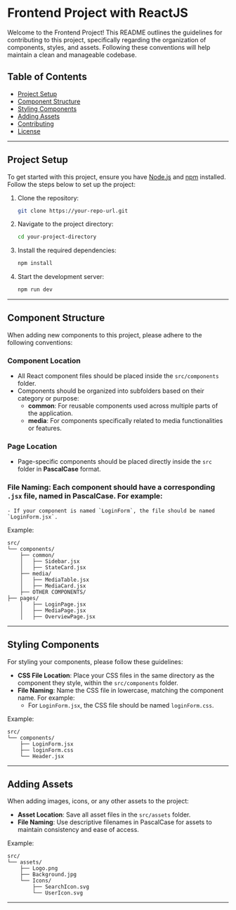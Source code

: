 
# Frontend Project with ReactJS

Welcome to the Frontend Project! This README outlines the guidelines for contributing to this project, specifically regarding the organization of components, styles, and assets. Following these conventions will help maintain a clean and manageable codebase.

## Table of Contents

- [Project Setup](#project-setup)
- [Component Structure](#component-structure)
- [Styling Components](#styling-components)
- [Adding Assets](#adding-assets)
- [Contributing](#contributing)
- [License](#license)

---

## Project Setup

To get started with this project, ensure you have [Node.js](https://nodejs.org/) and [npm](https://www.npmjs.com/) installed. Follow the steps below to set up the project:

1. Clone the repository:
   ```bash
   git clone https://your-repo-url.git
   ```

2. Navigate to the project directory:
   ```bash
   cd your-project-directory
   ```

3. Install the required dependencies:
   ```bash
   npm install
   ```

4. Start the development server:
   ```bash
   npm run dev
   ```

---

## Component Structure

When adding new components to this project, please adhere to the following conventions:


### **Component Location**
- All React component files should be placed inside the `src/components` folder.
- Components should be organized into subfolders based on their category or purpose:
  - **common**: For reusable components used across multiple parts of the application.
  - **media**: For components specifically related to media functionalities or features.

### **Page Location**
- Page-specific components should be placed directly inside the `src` folder in **PascalCase** format.

### **File Naming**: Each component should have a corresponding `.jsx` file, named in PascalCase. For example:
    - If your component is named `LoginForm`, the file should be named `LoginForm.jsx`.

Example:
```
src/
└── components/
    ├── common/            
    │   ├── Sidebar.jsx
    │   ├── StateCard.jsx
    ├── media/      
    │   ├── MediaTable.jsx
    │   ├── MediaCard.jsx
    ├── OTHER COMPONENTS/      
├── pages/             
    │   ├── LoginPage.jsx
    │   ├── MediaPage.jsx
    │   ├── OverviewPage.jsx

```

---

## Styling Components

For styling your components, please follow these guidelines:

- **CSS File Location**: Place your CSS files in the same directory as the component they style, within the `src/components` folder.
- **File Naming**: Name the CSS file in lowercase, matching the component name. For example:
    - For `LoginForm.jsx`, the CSS file should be named `loginForm.css`.

Example:
```
src/
└── components/
    ├── LoginForm.jsx
    ├── loginForm.css
    └── Header.jsx
```

---

## Adding Assets

When adding images, icons, or any other assets to the project:

- **Asset Location**: Save all asset files in the `src/assets` folder.
- **File Naming**: Use descriptive filenames in PascalCase for assets to maintain consistency and ease of access.

Example:
```
src/
└── assets/
    ├── Logo.png
    ├── Background.jpg
    └── Icons/
        ├── SearchIcon.svg
        └── UserIcon.svg

```

---

